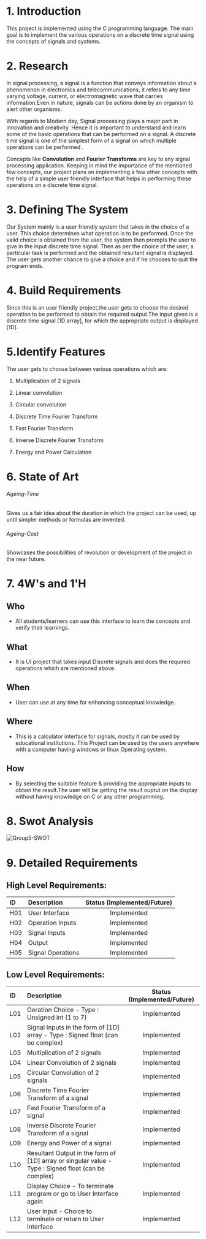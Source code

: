# 1. Introduction
This project is implemented using the C programming language. The main goal is to implement the various operations on a discrete time signal using the concepts of signals and systems.

# 2. Research
In signal processing, a signal is a function that conveys information about a phenomenon in electronics and telecommunications, it refers to any time varying voltage, current, or electromagnetic wave that carries information.Even in nature, signals can be actions done by an organism to alert other organisms.

With regards to Modern day, Signal processing plays a major part in innovation and creativity. Hence it is important to understand and learn some of the basic operations that can be performed on a signal. A discrete time signal is one of the simplest form of a signal on which multiple operations can be performed .

Concepts like **Convolution** and **Fourier Transforms** are key to any signal processing application. Keeping in mind the importance of the mentioned few concepts, our project plans on implementing a few other concepts with the help of a simple user friendly interface that helps in performing these operations on a discrete time signal.

# 3. Defining The System

Our System mainly is a user friendly system that takes in the choice of a user. This choice determines what operation is to be performed. Once the valid choice is obtained from the user, the system then prompts the user to give in the input discrete time signal. Then as per the choice of the user, a particular task is performed and the obtained resultant signal is displayed. The user gets another chance to give a choice and if he chooses to quit the program ends.

# 4. Build Requirements

Since this is an user friendly project,the user gets to choose the desired operation to be performed to obtain the required output.The input given is a discrete time signal [1D array], for which the appropriate output is displayed [1D].

# 5.Identify Features

The user gets to choose between various operations which are:

1. Multiplication of 2 signals

2. Linear convolution

3. Circular convolution

4. Discrete Time Fourier Transform

5. Fast Fourier Transform

6. Inverse Discrete Fourier Transform

7. Energy and Power Calculation

# 6. State of Art

###### Ageing-Time

Gives us a fair idea about the duration in which the project can be used, up until simpler methods or formulas are invented.

###### Ageing-Cost

Showcases the possibilities of revolution or development of the project in the near future.

# 7. 4W&#39;s and 1&#39;H
## Who	
*   All students/learners can use this interface to learn the concepts and verify their learnings.
## What
*   It is UI project that takes input Discrete signals and does the required operations which are mentioned above.
## When
*   User can use at any time for enhancing conceptual knowledge. 
## Where
*   This is a calculator interface for signals, mostly it can be used by educational institutions. This Project can be used by the users anywhere with a computer having windows or linux Operating system.
## How
*   By selecting the suitable feature & providing the appropriate inputs to obtain the result.The user will be getting the result ouptut on the display without having knowledge on C or any other programming.

# 8. Swot Analysis
![Group5-SWOT](https://user-images.githubusercontent.com/86190217/130076044-25182d2b-2759-4b9c-bf49-8385fc307bd6.jpg)

# 9. Detailed Requirements

## High Level Requirements:
|  ID           |  Description        |  Status (Implemented/Future)   |    
| :------------- | :---------- | :-----------: |
|  H01             | User Interface   | Implemented   |
|  H02             | Operation Inputs  | Implemented   |
|  H03             | Signal Inputs   | Implemented   |
|  H04             | Output      | Implemented       |
|  H05             | Signal Operations | Implemented |

## Low Level Requirements:
|  ID  |  Description        |  Status (Implemented/Future)      | 
| :-------| :---------- | :-----------: |
|  L01      |   Oeration Choice - Type : Unsigned int (1 to 7) |  Implemented   | 
|  L02      |   Signal Inputs in the form of [1D] array - Type : Signed float (can be complex) |  Implemented    |
|  L03      |   Multiplication of 2 signals  |  Implemented    |
|  L04      |   Linear Convolution of 2 signals |  Implemented    |
|  L05      |   Circular Convolution of 2 signals|  Implemented    |
|  L06      |   Discrete Time Fourier Transform of a signal |  Implemented    |
|  L07      |   Fast Fourier Transform of a signal |  Implemented    |
|  L08      |   Inverse Discrete Fourier Transform of a signal |  Implemented    |
|  L09      |   Energy and Power of a signal |  Implemented    |
|  L10      |   Resultant Output in the form of [1D] array or singular value - Type : Signed float (can be complex) |  Implemented    |
|  L11      |   Display Choice - To terminate program or go to User Interface again  |  Implemented    |
|  L12      |   User Input - Choice to terminate or return to User Interface |  Implemented    |




